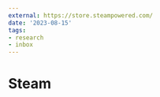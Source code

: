 ```yaml
---
external: https://store.steampowered.com/
date: '2023-08-15'
tags:
- research
- inbox
---
```


# Steam
